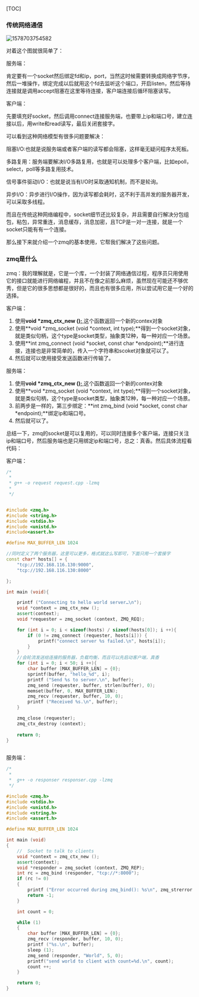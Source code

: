 [TOC]

### 传统网络通信

![1578703754582](C:\Users\ADMINI~1\AppData\Local\Temp\1578703754582.png)

对着这个图就很简单了：

服务端：

肯定要有一个socket然后绑定fd和ip，port，当然这时候需要转换成网络字节序，然后一堆操作，绑定完成以后就用这个fd去监听这个端口，开启listen，然后等待连接就是调用accept阻塞在这里等待连接，客户端连接后循环阻塞读写。

客户端：

先要填充好socket，然后调用connect连接服务端，也要带上ip和端口号，建立连接以后，用write和read读写，最后关闭套接字。

可以看到这种网络模型有很多问题要解决：

阻塞I/O:也就是说服务端或者客户端的读写都会阻塞，这样毫无疑问程序太死板。

多路复用：服务端要解决I/O多路复用，也就是可以处理多个客户端，比如epoll，select，poll等多路复用技术。

信号事件驱动I/O：也就是说当有I/O时采取通知机制，而不是轮询。

异步I/O：异步进行I/O操作，因为读写都会耗时，这不利于高并发的服务器开发，可以采取多线程。



而且在传统这种网络编程中，socket细节还比较复杂，并且需要自行解决分包组包，粘包，异常重连，消息缓存，消息加密，且TCP是一对一连接，就是一个socket只能有有一个连接。

那么接下来就介绍一个zmq的基本使用，它帮我们解决了这些问题。

### zmq是什么

zmq：我的理解就是，它是一个库，一个封装了网络通信过程，程序员只用使用它的接口就能进行网络编程，并且不在像之前那么麻烦，虽然现在可能还不够优秀，但是它的很多思想都是很好的，而且也有很多应用，所以尝试用它是一个好的选择。

客户端：

1. 使用**void \*zmq_ctx_new ();**,这个函数返回一个新的contex对象
2. 使用**void \*zmq_socket (void *context, int type);**得到一个socket对象，就是类似句柄，这个type是socket类型，抽象类12种，每一种对应一个场景。
3. 使用**int zmq_connect (void \*socket, const char *endpoint);**进行连接，连接也是非常简单的，传入一个字符串和scoket对象就可以了。
4. 然后就可以使用接受发送函数进行传输了。



服务端：

1. 使用**void \*zmq_ctx_new ();**,这个函数返回一个新的contex对象
2. 使用**void \*zmq_socket (void *context, int type);**得到一个socket对象，就是类似句柄，这个type是socket类型，抽象类12种，每一种对应一个场景。
3. 前两步是一样的，第三步绑定：**int zmq_bind (void \*socket, const char *endpoint);**绑定ip和端口号。
4. 然后就可以了。

总结一下，zmq的socket是可以复用的，可以同时连接多个客户端，连接只关注ip和端口号，然后服务端也是只用绑定ip和端口号，总之：真香。然后具体流程看代码：

客户端：

```C++
/*
 * 
 * g++ -o request request.cpp -lzmq
 *
 */


#include <zmq.h>
#include <string.h>
#include <stdio.h>
#include <unistd.h>
#include<assert.h>

#define MAX_BUFFER_LEN 1024

//同时定义了两个服务器，这里可以更多，格式就这么写即可，下面只用一个套接字
const char* hosts[] = {
    "tcp://192.168.116.130:9000",
    "tcp://192.168.116.130:8000"

};

int main (void){    

    printf ("Connecting to hello world server…\n");
    void *context = zmq_ctx_new ();
    assert(context);
    void *requester = zmq_socket (context, ZMQ_REQ);

    for (int i = 0; i < sizeof(hosts) / sizeof(hosts[0]); i ++){
        if (0 != zmq_connect (requester, hosts[i])) {
            printf("connect server %s failed.\n", hosts[i]);
        }
    }
	//会轮流发送给连接的服务器，负载均衡，而且可以先启动客户端，真香
    for (int i = 0; i < 50; i ++){
        char buffer [MAX_BUFFER_LEN] = {0};
        sprintf(buffer, "hello_%d", i);
        printf ("Send %s to server.\n", buffer);
        zmq_send (requester, buffer, strlen(buffer), 0);
        memset(buffer, 0, MAX_BUFFER_LEN);
        zmq_recv (requester, buffer, 10, 0);
        printf ("Received %s.\n", buffer);
    }

    zmq_close (requester);
    zmq_ctx_destroy (context);
   
    return 0;
}



```



服务端：

```C++
/*
 * 
 *  g++ -o responser responser.cpp -lzmq
 */

#include <zmq.h>
#include <stdio.h>
#include <unistd.h>
#include <string.h>
#include <assert.h>

#define MAX_BUFFER_LEN 1024

int main (void)
{
    //  Socket to talk to clients
    void *context = zmq_ctx_new ();
    assert(context);
    void *responder = zmq_socket (context, ZMQ_REP);
    int rc = zmq_bind (responder, "tcp://*:8000");
    if (rc != 0)
    {
        printf ("Error occurred during zmq_bind(): %s\n", zmq_strerror (errno));
        return -1;
    }

    int count = 0;

    while (1) 
    {
        char buffer [MAX_BUFFER_LEN] = {0};
        zmq_recv (responder, buffer, 10, 0);
        printf ("%s.\n", buffer);
        sleep (1);
        zmq_send (responder, "World", 5, 0);
        printf("send world to client with count=%d.\n", count);
        count ++;
    }

    return 0;
}

```





